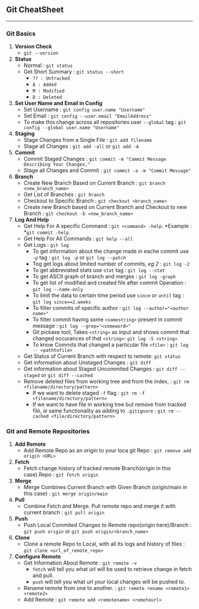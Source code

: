 ## Git CheatSheet
******
### Git Basics
1. **Version Check**
    - `git --version`
2. **Status**
   - Normal : `git status`
   - Get Short Summary : `git status --short`
     - `?? : Untracked`
     - `A : Added`
     - `M : Modified`
     - `D : Deleted`
3. **Set User Name and Email in Config**
   - Set Username : `git config user.name "Username"`
   - Set Email : `git config --user.email "EmailAddress"`
   - To make this change across all repositories user `--global` tag : `git config --global user.name "Username"`
4. **Staging**
   - Stage Changes from a Single File : `git add filename`
   - Stage all Changes : `git add -all` or `git add -A`
5. **Commit**
   - Commit Staged Changes : `git commit -m "Commit Message Describing Your Changes,"`
   - Stage all Changes and Commit : `git commit -a -m "Commit Message"`
6. **Branch**
   - Create New Branch Based on Current Branch : `git branch <new_branch_name>`
   - Get List of Branches : `git branch`
   - Checkout to Specific Branch : `git checkout <branch_name>`
   - Create new Branch based on Current Branch and Checkout to new Branch : `git checkout -b <new_branch_name>`
7. **Log And Help**
   - Get Help For A specific Command : `git <command> -help`. *Example : *`git commit -help` 
   - Get Help For All Commands : `git help --all`
   - Get Logs : `git log`
     - To get information about the change made in eache commit use `-p` tag : `git log -p` or `git log --patch`
     - Tog get logs about limited number of commits, *eg 2* : `git log -2` 
     - To get abbreviated stats use `stat` tag : `git log --stat`
     - To get ASCII graph of branch and merges : `git log -graph`
     - To get list of modified and created file after commit Operation : `git log --name-only `
     - To limit the data to certain time period use `since` or `until` tag : `git log since==2.weeks`
     - To filter commits of specific author : `git log --author="<author name>"`
     - To filter commit having some `<somestring>` present in commit message : `git log --grep="<someword>"`
     - Git pickaxe tool, Takes `<string>` as input and shows commit that changed occurances of that `<string>`: `git log -S <string>`
     - To know Commits that changed a particular file `<file>` : `git log -- <pathtofile>` 
   - Get Status of Current Branch with respect to remote: `git status`
   - Get information about Unstaged Changes : `git diff`
   - Get information about Staged Uncommited Changes : `git diff --staged` or `git diff --cached`
   - Remove deleted files from working tree and from the index, : `git rm <filename/directory/pattern>`
     - If we want to delete staged  `-f` flag : `git rm -f <filename/directory/pattern>`
     - If we want to have file in working tree but remove from tracked file, *ie* same functionality as adding to `.gitignore` : `git rm --cached <file/directory/pattern>`
### Git and Remote Repositories
1. **Add Remote**
   - Add Remote Repo as an origin to your loca git Repo : `git remove add origin <URL>`
2. **Fetch**
   - Fetch change history of tracked remote Branch(origin in this case).Repo : `git fetch origin`
3. **Merge**
   - Merge Combines Current Branch with Given Branch (origin/main in this case) : `git merge origin/main`
4. **Pull**
   - Combine Fetch and Merge. Pull remote repo and merge it with current branch : `git pull origin`
5. **Push**
   - Push Local Commited Changes to Remote repo(origin here)/Branch : `git push origin` or `git push origin/<branch_name>`
6. **Clone**
   - Clone a remote Repo to Local, with all its logs and history of files : `git clone <url_of_remote_repo>`
7. **Configure Remote**
   - Get Information About Remote : `git remote -v`
     - `fetch` will tell you what url will be used to retrieve change in fetch and pull.
     - `push` will tell you what url your local changes will be pushed to.
   - Rename remote from one to another. : `git remote rename <remote1> <remote2>`
   - Add Remote : `git remote add <remotename> <remoteurl>`